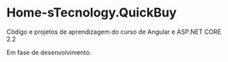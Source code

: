 # Home-sTecnology.QuickBuy

Código e projetos de aprendizagem do curso de Angular e ASP.NET CORE 2.2

Em fase de desenvolvimento.
